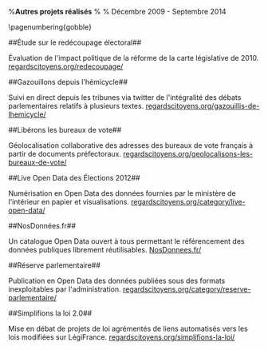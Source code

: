%**Autres projets réalisés**
% 
% Décembre 2009 - Septembre 2014

\pagenumbering{gobble}

##Étude sur le redécoupage électoral##

Évaluation de l'impact politique de la réforme de la carte législative de 2010. [regardscitoyens.org/redecoupage/](http://www.regardscitoyens.org/redecoupage/)


##Gazouillons depuis l'hémicycle##

Suivi en direct depuis les tribunes via twitter de l'intégralité des débats parlementaires relatifs à plusieurs textes. [regardscitoyens.org/gazouillis-de-lhemicycle/](http://www.regardscitoyens.org/gazouillis-de-lhemicycle/)

##Libérons les bureaux de vote##

Géolocalisation collaborative des adresses des bureaux de vote français à partir de documents préfectoraux. [regardscitoyens.org/geolocalisons-les-bureaux-de-vote/](http://www.regardscitoyens.org/geolocalisons-les-bureaux-de-vote/)

##Live Open Data des Élections 2012##

Numérisation en Open Data des données fournies par le ministère de l'intérieur en papier et visualisations. [regardscitoyens.org/category/live-open-data/](http://www.regardscitoyens.org/category/live-open-data/)

##NosDonnées.fr##

Un catalogue Open Data ouvert à tous permettant le référencement des données publiques librement réutilisables. [NosDonnees.fr/](http://nosdonnees.fr/)

##Réserve parlementaire##

Publication en Open Data des données publiées sous des formats inexploitables par l'administration. [regardscitoyens.org/category/reserve-parlementaire/](http://www.regardscitoyens.org/category/reserve-parlementaire/)

##Simplifions la loi 2.0##

Mise en débat de projets de loi agrémentés de liens automatisés vers les lois modifiées sur LégiFrance. [regardscitoyens.org/simplifions-la-loi/](http://www.regardscitoyens.org/simplifions-la-loi/)

